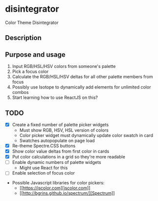 # disintegrator

Color Theme Disintegrator

## Description


## Purpose and usage

1. Input RGB/HSL/HSV colors from someone's palette
2. Pick a focus color
3. Calculate the RGB/HSL/HSV deltas for all other palette members from focus
4. Possibly use Isotope to dynamically add elements for unlimited color combos
5. Start learning how to use ReactJS on this?

## TODO

- [X] Create a fixed number of palette picker widgets
    - Must show RGB, HSV, HSL version of colors
    - Color picker widget must dynamically update color swatch in card
    - Swatches autopopulate on page load
- [X] Re-theme Spectre.CSS buttons
- [X] Show color value deltas from first color in cards
- [x] Put color calculations in a grid so they're more readable
- [ ] Enable dynamic numbers of palette widgets
    - Might use React for this
- [ ] Enable selection of focus color

- Possible Javascript libraries for color pickers:
  * [[https://jscolor.com][jscolor.com]]
  * [[http://bgrins.github.io/spectrum/][Spectrum]]


